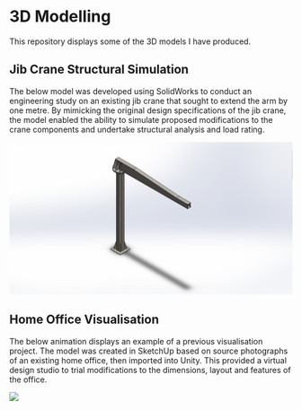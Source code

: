 # 3D Modelling

This repository displays some of the 3D models I have produced.

## Jib Crane Structural Simulation

The below model was developed using SolidWorks to conduct an engineering study on an existing jib crane that sought to extend the arm by one metre. 
By mimicking the original design specifications of the jib crane, the model enabled the ability to simulate proposed modifications to the crane components and undertake structural analysis and load rating.

![alt text](Jib_Crane_SW.png)

## Home Office Visualisation

The below animation displays an example of a previous visualisation project. The model was created in SketchUp based on source photographs of an existing home office, then imported into Unity. 
This provided a virtual design studio to trial modifications to the dimensions, layout and features of the office.

![](2020_11_12_Office_low.gif)
